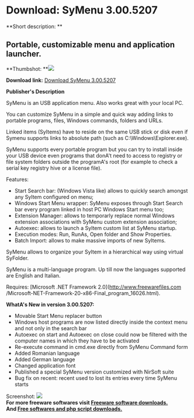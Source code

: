 # Download: SyMenu 3.00.5207

**Short description: **

## Portable, customizable menu and application launcher.

  
**Thumbshot: **![](http://www.freewarefiles.com/screenshot/symenu_md.gif)   
  
**Download link:** [Download SyMenu 3.00.5207](http://freesoftwares.boysofts.com/SyMenu_program_45244.html)  
  

**Publisher's Description**  
  

SyMenu is an USB application menu. Also works great with your local PC.

You can customize SyMenu in a simple and quick way adding links to portable
programs, files, Windows commands, folders and URLs.

Linked items (SyItems) have to reside on the same USB stick or disk even if
Symenu supports links to absolute path (such as C:\Windows\Explorer.exe).

SyMenu supports every portable program but you can try to install inside your
USB device even programs that donA't need to access to registry or file system
folders outside the programA's root (for example to check a serial key
registry hive or a license file).

Features:

  * Start Search bar: (Windows Vista like) allows to quickly search amongst any SyItem configured on menu; 
  * Windows Start Menu wrapper: SyMenu exposes through Start Search bar every program linked in host PC Windows Start menu too; 
  * Extension Manager: allows to temporarly replace normal Windows extension associations with SyMenu custom extension association; 
  * Autoexec: allows to launch a SyItem custom list at SyMenu startup. 
  * Execution modes: Run, RunAs, Open folder and Show Properties. 
  * Batch Import: allows to make massive imports of new SyItems. 

SyMenu allows to organize your SyItem in a hierarchical way using virtual
SyFolder.

SyMenu is a multi-language program. Up till now the languages supported are
English and Italian.

Requires: [Microsoft .NET Framework 2.0](http://www.freewarefiles.com
/Microsoft-NET-Framework-20-x86-Final_program_16026.html).

**WhatA's New in version 3.00.5207:**

  * Movable Start Menu replacer button 
  * Windows host programs are now listed directly inside the context menu and not only in the search bar 
  * Autoexec on start and Autoexec on close could now be filtered with the computer names in which they have to be activated 
  * Re-execute command in cmd.exe directly from SyMenu Command form 
  * Added Romanian language 
  * Added German language 
  * Changed application font 
  * Published a special SyMenu version customized with NirSoft suite 
  * Bug fix on recent: recent used to lost its entries every time SyMenu starts 

  
  
Screenshot: ![](http://www.freewarefiles.com/screenshot/symenu.gif)  
**For more freeware softwares visit [Freeware software downloads.](http://freesoftwares.boysofts.com/)**   
**And [Free softwares and php script downloads.](http://www.boysofts.com/)**

